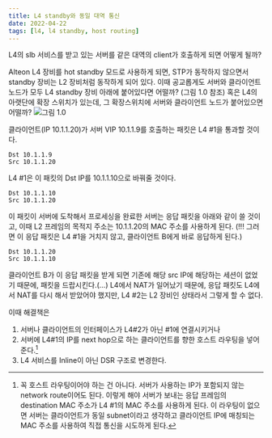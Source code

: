 ```yaml
---
title: L4 standby와 동일 대역 통신
date: 2022-04-22
tags: [l4, l4 standby, host routing]
---
```

L4의 slb 서비스를 받고 있는 서버를 같은 대역의 client가 호출하게 되면 어떻게 될까?

Alteon L4 장비를 hot standby 모드로 사용하게 되면, STP가 동작하지 않으면서 standby 장비는 L2 장비처럼 동작하게 되어 있다. 이때 공교롭게도 서버와 클라이언트 노드가 모두 L4 standby 장비 아래에 붙어있다면 어떨까? (그림 1.0 참조) 혹은 L4의 아랫단에 확장 스위치가 있는데, 그 확장스위치에 서버와 클라이언트 노드가 붙어있으면 어떨까?
![그림 1.0](/networkengineering/docs/assets/images/DNS-beacon.png)

클라이언트(IP 10.1.1.20)가 서버 VIP 10.1.1.9를 호출하는 패킷은 L4 #1을 통과할 것이다.
```
Dst 10.1.1.9
Src 10.1.1.20
```
L4 #1은 이 패킷의 Dst IP를 10.1.1.10으로 바꿔줄 것이다.
```
Dst 10.1.1.10
Src 10.1.1.20
```
이 패킷이 서버에 도착해서 프로세싱을 완료한 서버는 응답 패킷을 아래와 같이 쓸 것이고, 이때 L2 프레임의 목적지 주소는 10.1.1.20의 MAC 주소를 사용하게 된다. (!!! 그러면 이 응답 패킷은 L4 #1을 거치지 않고, 클라이언트 B에게 바로 응답하게 된다.)
```
Dst 10.1.1.20
Src 10.1.1.10
```
클라이언트 B가 이 응답 패킷을 받게 되면 기존에 해당 src IP에 해당하는 세션이 없었기 때문에, 패킷을 드랍시킨다.(...) L4에서 NAT가 일어났기 때문에, 응답 패킷도 L4에서 NAT를 다시 해서 받았어야 했지만, L4 #2는 L2 장비인 상태라서 그렇게 할 수 없다.

이때 해결책은 
1) 서버나 클라이언트의 인터페이스가 L4#2가 아닌 #1에 연결시키거나
2) 서버에 L4#1의 IP를 next hop으로 하는 클라이언트를 향한 호스트 라우팅을 넣어준다.[^1]
3) L4 서비스를 Inline이 아닌 DSR 구조로 변경한다.

[^1]: 꼭 호스트 라우팅이어야 하는 건 아니다. 서버가 사용하는 IP가 포함되지 않는 network route이어도 된다. 이렇게 해야 서버가 보내는 응답 프레임의 destination MAC 주소가 L4 #1의 MAC 주소를 사용하게 된다. 이 라우팅이 없으면 서버는 클라이언트가 동일 subnet이라고 생각하고 클라이언트 IP에 매칭되는 MAC 주소를 사용하여 직접 통신을 시도하게 된다.